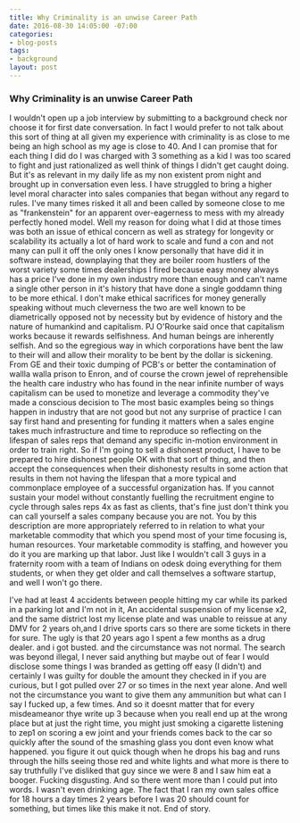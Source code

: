 ```yaml
---
title: Why Criminality is an unwise Career Path
date: 2016-08-30 14:05:00 -07:00
categories:
- blog-posts
tags:
- background
layout: post
---
```


### Why Criminality is an unwise Career Path
I wouldn't open up a job interview by submitting to a background check nor choose it for first date conversation. In fact I would prefer to not talk about this sort of thing at all given my experience with criminality is as close to me being an high school as my age is close to 40. And I can promise that for each thing I did do I was charged with 3 something as a kid I was too scared to fight and just rationalized as well think of things I didn't get caught doing. But it's as relevant in my daily life as my non existent prom night and brought up in conversation even less. I have struggled to bring a higher level moral character into sales companies that began without any regard to rules. I've many times risked it all and been called by someone close to me as "frankenstein" for an apparent over-eagerness to mess with my already perfectly honed model. Well my reason for doing what I did at those times was both an issue of ethical concern as well as strategy for longevity or scalability its actually a lot of hard work to scale and fund a con and not many can pull it off the only ones I know personally that have did it in software instead, downplaying that they are boiler room hustlers of the worst variety some times dealerships I fired because easy money always has a price I've done in my own industry more than enough and can't name a single other person in it's history that have done a single goddamn thing to be more ethical. I don't make ethical sacrifices for money generally speaking without much cleverness the two are well known to be diametrically opposed not by necessity but by evidence of history and the nature of humankind and capitalism. PJ O'Rourke said once that capitalism works because it rewards selfishness. And human  beings are inherently selfish. And so the egregious way in which corporations have bent the law to their will and allow their morality to be bent by the dollar is sickening. From GE and their toxic dumping of PCB's or better  the contamination of wallla walla prison to Enron, and of course the crown jewel of reprehensible the health care industry who has found in the near infinite number of ways capitalism can be used to monetize and leverage a commodity they've made a conscious decision to The most basic examples being so things happen in industry that are not good but not any surprise  of practice  I can say first hand   and presenting for funding it matters when a sales engine takes much infrastructure and time to reproduce so reflecting on the lifespan of sales reps that demand any specific in-motion environment in order to train right. So if I'm going to sell a dishonest product, I have to be prepared to hire dishonest people OK with that sort of thing, and then accept the consequences when their dishonesty results in some action that results in them not having the lifespan that a more typical and commonplace employee of a successful organization has. If you cannot sustain your model without constantly fuelling the recruitment engine to cycle through sales reps 4x as fast as clients, that's fine just don't think you can call yourself a sales company because you are not. You by this description are more appropriately referred to in relation to what your marketable commodity that which you spend most of your time focusing is, human resources. Your marketable commodity is staffing, and however you do it you are marking up that labor. Just like I wouldn't call 3 guys in a fraternity room with a team of Indians on odesk doing everything for them students, or when they get older and call themselves a software startup, and well I won't go there.  


I've had at least 4 accidents between people hitting my car while its parked in a parking lot and I'm not in it,  An accidental suspension of my license x2, and the same district lost my license plate and was unable to reissue at any DMV for 2 years oh,and I drive sports cars so there are some tickets in there for sure. The ugly is that 20 years ago I spent a few months as a drug dealer. and i got busted. and the circumstance was not normal. The search was beyond illegal, I never said anything but maybe out of fear I would disclose some things I was branded as getting off easy (I didn't) and certainly I was guilty for double the amount they checked in if you are curious, but I got pulled over 27 or so times in the next year alone. And well not the circumstance you want to give them any ammunition but what can I say I fucked up, a few times. And so it doesnt matter that for every misdeameanor thye write up 3 because when you reall end up at the wrong place but at just the right time, you might just smoking a cigarette listening to zep1 on scoring a ew joint and your friends comes back to the car so quickly after the sound of the smashing  glass you dont even know what happened. you figure it out quick though when he drops his bag and runs through the hills seeing those red and white lights and what more is there to say truthfully I've disliked that guy since we were 8 and I saw him eat a booger. Fucking disgusting. And so there went more than I could put into words. I wasn't even drinking age. The fact that I ran my own sales office for 18 hours a day times 2 years before I was 20 should count for something, but times like this make it not. End of story.



